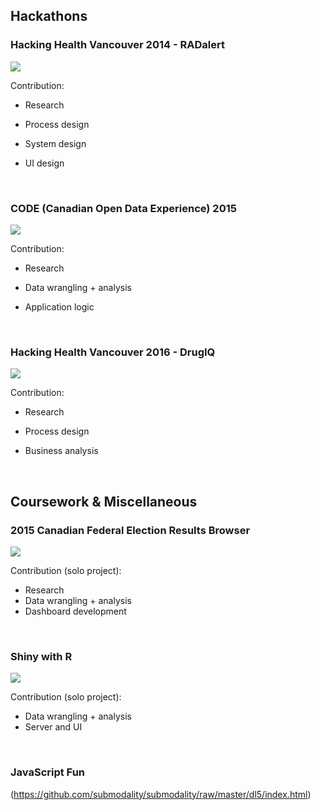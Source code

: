 <!--- ## Welcome to GitHub Pages


You can use the [editor on GitHub](https://github.com/submodality/folio/edit/master/index.md) to maintain and preview the content for your website in Markdown files.

Whenever you commit to this repository, GitHub Pages will run [Jekyll](https://jekyllrb.com/) to rebuild the pages in your site, from the content in your Markdown files. 


### Markdown

Markdown is a lightweight and easy-to-use syntax for styling your writing. It includes conventions for

```markdown
Syntax highlighted code block

# Header 1
## Header 2
### Header 3

- Bulleted
- List

1. Numbered
2. List

**Bold** and _Italic_ and `Code` text

[Link](url) and ![Image](src)
```

For more details see [GitHub Flavored Markdown](https://guides.github.com/features/mastering-markdown/).

### Jekyll Themes

Your Pages site will use the layout and styles from the Jekyll theme you have selected in your [repository settings](https://github.com/submodality/folio/settings). The name of this theme is saved in the Jekyll `_config.yml` configuration file.

### Support or Contact

Having trouble with Pages? Check out our [documentation](https://help.github.com/categories/github-pages-basics/) or [contact support](https://github.com/contact) and we’ll help you sort it out.

---> 

## Hackathons 

### Hacking Health Vancouver 2014 - RADalert 

[<img src = "https://github.com/submodality/submodality/raw/master/assets/img/RADalert.png">](//www.slideshare.net/VivienLo1/ra-dalert-presentation-fixed)

<!---[RADalert - mentorship award winning concept at Hacking Health Vancouver 2014](//www.slideshare.net/VivienLo1/ra-dalert-presentation-fixed)
 Content ---> 
Contribution: 
- Research
- Process design
- System design
- UI design
  
  <br />  
  
### CODE (Canadian Open Data Experience) 2015 
[<img src="http://i.imgur.com/9r8T87v.png">](http://code2015.brianquan.com/)

Contribution: 
- Research
- Data wrangling + analysis
- Application logic
  
  <br />  
  
### Hacking Health Vancouver 2016 - DrugIQ 

[<img src = "https://github.com/submodality/submodality/raw/master/assets/img/drugIQ.png">](http://disruptpharmacy.s3-website-us-west-2.amazonaws.com)

Contribution: 
- Research
- Process design
- Business analysis
  
  <br />  
  
## Coursework & Miscellaneous
### 2015 Canadian Federal Election Results Browser 
[<img src="http://i.imgur.com/wB4Gzh5.png">](https://public.tableau.com/views/2015CanadianFederalElectionResultsBrowser/42ndCanadianFederalElectionResults?:embed=y&amp;:display_count=yes)

Contribution (solo project): 
- Research
- Data wrangling + analysis
- Dashboard development
  
<br /> 

### Shiny with R  
[<img src="https://github.com/submodality/submodality/raw/master/assets/img/faithfulApp.png">](//github.com/submodality/FaithfulApp)

Contribution (solo project): 
- Data wrangling + analysis
- Server and UI

<br />  

### JavaScript Fun 
(https://github.com/submodality/submodality/raw/master/dl5/index.html)
